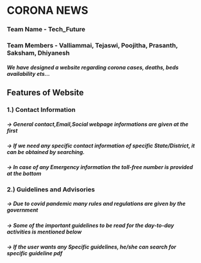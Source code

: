# CORONA NEWS       
### Team Name - Tech_Future
### Team Members - Valliammai, Tejaswi, Poojitha, Prasanth, Saksham, Dhiyanesh

##### We have designed a website regarding corona cases, deaths, beds availability ets...

## Features of Website
### 1.) Contact Information
#####  -> General contact,Email,Social webpage informations are given at the first 
#####  -> If we need any specific contact information of specific State/District, it can be obtained by searching.
#####  -> In case of any Emergency information the toll-free number is provided at the bottom

### 2.) Guidelines and Advisories
#####  -> Due to covid pandemic many rules and regulations are given by the government
#####  -> Some of the important guidelines to be read for the day-to-day activities is mentioned below
#####  -> If the user wants any Specific guidelines, he/she can search for specific guideline pdf

